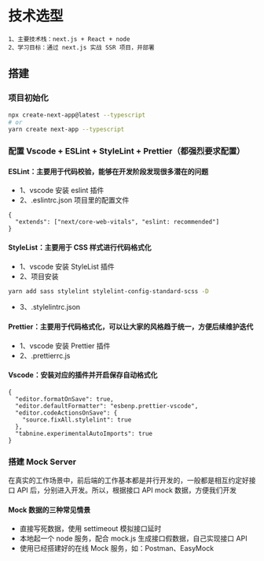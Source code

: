 # 技术选型

```
1、主要技术栈：next.js + React + node
2、学习目标：通过 next.js 实战 SSR 项目，并部署
```

## 搭建

### 项目初始化

```bash
npx create-next-app@latest --typescript
# or
yarn create next-app --typescript
```

### 配置 Vscode + ESLint + StyleLint + Prettier（都强烈要求配置）

#### ESLint：主要用于代码校验，能够在开发阶段发现很多潜在的问题

- 1、vscode 安装 eslint 插件
- 2、.eslintrc.json 项目里的配置文件

```
{
  "extends": ["next/core-web-vitals", "eslint: recommended"]
}

```

#### StyleList：主要用于 CSS 样式进行代码格式化

- 1、vscode 安装 StyleList 插件
- 2、项目安装

```bash
yarn add sass stylelint stylelint-config-standard-scss -D
```

- 3、.stylelintrc.json

#### Prettier：主要用于代码格式化，可以让大家的风格趋于统一，方便后续维护迭代

- 1、vscode 安装 Prettier 插件
- 2、.prettierrc.js

#### Vscode：安装对应的插件并开启保存自动格式化

```
{
  "editor.formatOnSave": true,
  "editor.defaultFormatter": "esbenp.prettier-vscode",
  "editor.codeActionsOnSave": {
    "source.fixAll.stylelint": true
  },
  "tabnine.experimentalAutoImports": true
}
```

### 搭建 Mock Server

在真实的工作场景中，前后端的工作基本都是并行开发的，一般都是相互约定好接口 API 后，分别进入开发。所以，根据接口 API mock 数据，方便我们开发

#### Mock 数据的三种常见情景

- 直接写死数据，使用 settimeout 模拟接口延时
- 本地起一个 node 服务，配合 mock.js 生成接口假数据，自己实现接口 API
- 使用已经搭建好的在线 Mock 服务，如：Postman、EasyMock

